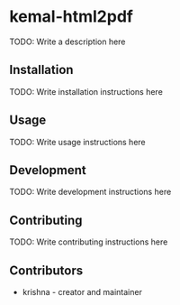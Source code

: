 # kemal-html2pdf

TODO: Write a description here

## Installation

TODO: Write installation instructions here

## Usage

TODO: Write usage instructions here

## Development

TODO: Write development instructions here

## Contributing

TODO: Write contributing instructions here

## Contributors

- krishna - creator and maintainer
